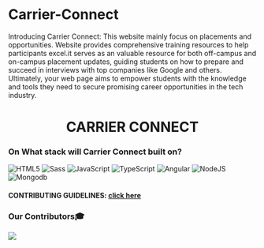 # Carrier-Connect
Introducing Carrier Connect: This website mainly focus on placements and opportunities. Website provides comprehensive training resources to help participants excel.it serves as an valuable resource for both off-campus and on-campus placement updates, guiding students on how to prepare and succeed in interviews with top companies like Google and others. Ultimately, your web page aims to empower students with the knowledge and tools they need to secure promising career opportunities in the tech industry.
<div align="center">
<h1>CARRIER CONNECT</h1>
</div>

### On What stack will Carrier Connect built on?
![HTML5](https://img.shields.io/badge/html5-%23E34F26.svg?style=for-the-badge&logo=html5&logoColor=white)
![Sass](https://img.shields.io/badge/Sass-%23ff69b4.svg?style=for-the-badge&logo=Sass&logoColor=white)
![JavaScript](https://img.shields.io/badge/javascript-%23323330.svg?style=for-the-badge&logo=javascript&logoColor=%23F7DF1E)
![TypeScript](https://img.shields.io/badge/TypeScript-%230073ec.svg?style=for-the-badge&logo=TypeScript&logoColor=white)
![Angular](https://img.shields.io/badge/Angular-%23ff0000.svg?style=for-the-badge&logo=Angular&logoColor=white)
![NodeJS](https://img.shields.io/badge/node.js-6DA55F?style=for-the-badge&logo=node.js&logoColor=white)
![Mongodb](https://img.shields.io/badge/Mongodb-%2347A248.svg?style=for-the-badge&logo=Mongodb&logoColor=white)

#### CONTRIBUTING GUIDELINES: [click here](./CONTRIBUTING.md)
### Our Contributors🎓
<a href="https://github.com/Malleboina-Paramesh/Carrier-Connect/graphs/contributors">
    <img src="https://contrib.rocks/image?repo=Malleboina-Paramesh/Carrier-Connect" />
</a>

